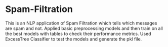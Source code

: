 # Spam-Filtration
This is an NLP application of Spam Filtration which tells which messages are spam and not.
Applied basic preprocessing models and then train on all the best models with tables to check their performance metrics.
Used ExcessTree Classifier to test the models and generate the pkl file.
